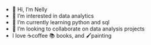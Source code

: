 - 👋 Hi, I’m Nelly
- 👀 I’m interested in data analytics
- 🌱 I’m currently learning python and sql
- 💞️ I’m looking to collaborate on data analysis projects
- I love :coffee:coffee :books: books, and 🖌️painting


<!---
Nelly254/Nelly254 is a ✨ special ✨ repository because its `README.md` (this file) appears on your GitHub profile.
You can click the Preview link to take a look at your changes.
--->
